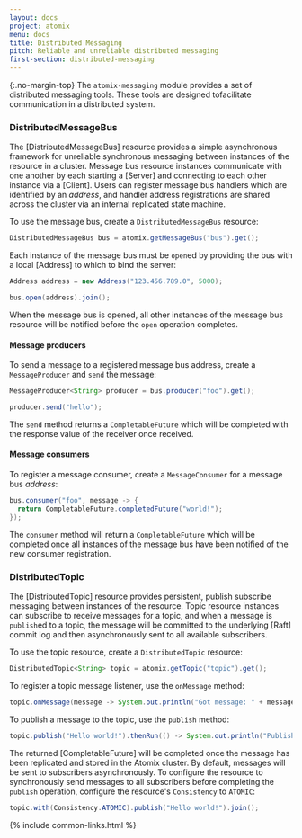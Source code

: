 ```yaml
---
layout: docs
project: atomix
menu: docs
title: Distributed Messaging
pitch: Reliable and unreliable distributed messaging
first-section: distributed-messaging
---
```


{:.no-margin-top}
The `atomix-messaging` module provides a set of distributed messaging tools. These tools are designed tofacilitate communication in a distributed system.

### DistributedMessageBus

The [DistributedMessageBus] resource provides a simple asynchronous framework for unreliable synchronous messaging between instances of the resource in a cluster. Message bus resource instances communicate with one another by each starting a [Server] and connecting to each other instance via a [Client]. Users can register message bus handlers which are identified by an *address*, and handler address registrations are shared across the cluster via an internal replicated state machine.

To use the message bus, create a `DistributedMessageBus` resource:

```java
DistributedMessageBus bus = atomix.getMessageBus("bus").get();
```

Each instance of the message bus must be `open`ed by providing the bus with a local [Address] to which to bind the server:

```java
Address address = new Address("123.456.789.0", 5000);

bus.open(address).join();
```

When the message bus is opened, all other instances of the message bus resource will be notified before the `open` operation completes.

#### Message producers

To send a message to a registered message bus address, create a `MessageProducer` and `send` the message:

```java
MessageProducer<String> producer = bus.producer("foo").get();

producer.send("hello");
```

The `send` method returns a `CompletableFuture` which will be completed with the response value of the receiver once received.

#### Message consumers

To register a message consumer, create a `MessageConsumer` for a message bus *address*:

```java
bus.consumer("foo", message -> {
  return CompletableFuture.completedFuture("world!");
});
```

The `consumer` method will return a `CompletableFuture` which will be completed once all instances of the message bus have been notified of the new consumer registration.

### DistributedTopic

The [DistributedTopic] resource provides persistent, publish subscribe messaging between instances of the resource. Topic resource instances can subscribe to receive messages for a topic, and when a message is `publish`ed to a topic, the message will be committed to the underlying [Raft] commit log and then asynchronously sent to all available subscribers.

To use the topic resource, create a `DistributedTopic` resource:

```java
DistributedTopic<String> topic = atomix.getTopic("topic").get();
```

To register a topic message listener, use the `onMessage` method:

```java
topic.onMessage(message -> System.out.println("Got message: " + message));
```

To publish a message to the topic, use the `publish` method:

```java
topic.publish("Hello world!").thenRun(() -> System.out.println("Published message!"));
```

The returned [CompletableFuture] will be completed once the message has been replicated and stored in the Atomix cluster. By default, messages will be sent to subscribers asynchronously. To configure the resource to synchronously send messages to all subscribers before completing the `publish` operation, configure the resource's `Consistency` to `ATOMIC`:

```java
topic.with(Consistency.ATOMIC).publish("Hello world!").join();
```

{% include common-links.html %}
